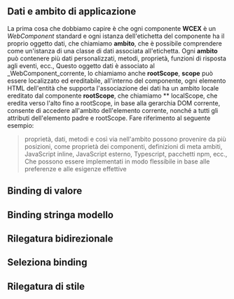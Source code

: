 <!--DESC: {icon:{name:"explore"},id:3} -->



## Dati e ambito di applicazione
La prima cosa che dobbiamo capire è che ogni componente **WCEX** è un _WebComponent_ standard e ogni istanza dell'etichetta del componente ha il proprio oggetto dati, che chiamiamo **ambito**, che è possibile comprendere come un'istanza di una classe di dati associata all'etichetta.
Ogni **ambito** può contenere più dati personalizzati, metodi, proprietà, funzioni di risposta agli eventi, ecc., Questo oggetto dati è associato al _WebComponent_corrente, lo chiamiamo anche **rootScope**, **scope** può essere localizzato ed ereditabile, all'interno del componente, ogni elemento HTML dell'entità che supporta l'associazione dei dati ha un ambito locale ereditato dal componente **rootScope**, che chiamiamo ** localScope, che eredita verso l'alto fino a rootScope, in base alla gerarchia DOM corrente, consente di accedere all'ambito dell'elemento corrente, nonché a tutti gli attributi dell'elemento padre e rootScope. Fare riferimento al seguente esempio:

> proprietà, dati, metodi e così via nell'ambito possono provenire da più posizioni, come proprietà dei componenti, definizioni di meta ambiti, JavaScript inline, JavaScript esterno, Typescript, pacchetti npm, ecc., Che possono essere implementati in modo flessibile in base alle preferenze e alle esigenze effettive

<div><wcex-doc.com-playground files="['ext/app1/index.html','ext/app1/app.html','ext/app1/data.js']"></wcex-doc.com-playground></div>


## Binding di valore

## Binding stringa modello

## Rilegatura bidirezionale

## Seleziona binding

## Rilegatura di stile

